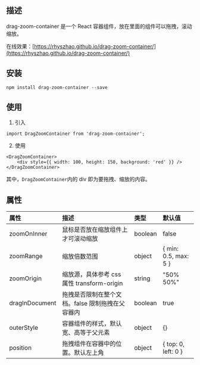 <!--
 * Author  rhys.zhao
 * Date  2021-09-16 13:23:39
 * LastEditors  rhys.zhao
 * LastEditTime  2023-03-20 11:08:51
 * Description 拖拽、缩放容器组件
-->

## 描述

drag-zoom-container 是一个 React 容器组件，放在里面的组件可以拖拽，滚动缩放。

在线效果：[https://rhyszhao.github.io/drag-zoom-container/](https://rhyszhao.github.io/drag-zoom-container/)

## 安装

```
npm install drag-zoom-container --save
```

## 使用

1. 引入

```
import DragZoomContainer from 'drag-zoom-container';
```

2. 使用

```
<DragZoomContainer>
    <div style={{ width: 100, height: 150, background: 'red' }} />
</DragZoomContainer>
```

其中，`DragZoomContainer`内的 div 即为要拖拽、缩放的内容。

## 属性

| 属性           | 描述                                             | 类型    | 默认值               |
| :------------- | :----------------------------------------------- | :------ | :------------------- |
| zoomOnInner    | 鼠标是否放在缩放组件上才可滚动缩放               | boolean | false                |
| zoomRange      | 缩放倍数范围                                     | object  | { min: 0.5, max: 5 } |
| zoomOrigin     | 缩放源，具体参考 css 属性 transform-origin       | string  | "50% 50%"            |
| dragInDocument | 拖拽是否限制在整个文档。false 限制拖拽在父容器内 | boolean | true                 |
| outerStyle     | 容器组件的样式，默认宽、高等于父元素             | object  | {}                   |
| position       | 拖拽组件在容器中的位置。默认左上角               | object  | { top: 0, left: 0 }  |
